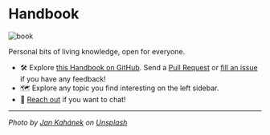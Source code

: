 # Handbook

![book](https://images.unsplash.com/photo-1483546363825-7ebf25fb7513?ixlib=rb-1.2.1&ixid=MnwxMjA3fDB8MHxwaG90by1wYWdlfHx8fGVufDB8fHx8&auto=format&fit=crop&w=1740&q=80)

Personal bits of living knowledge, open for everyone.

- 🛠️ Explore [this Handbook on GitHub](https://github.com/davidgasquez/handbook). Send a [Pull Request](https://github.com/davidgasquez/handbook/pulls) or [fill an issue](https://github.com/davidgasquez/handbok/issues) if you have any feedback!
- 🗺️ Explore any topic you find interesting on the left sidebar.
- 📣 [Reach out](https://davidgasquez.github.io/) if you want to chat!

---

_Photo by [Jan Kahánek](https://unsplash.com/@honza_kahanek) on [Unsplash](https://unsplash.com)_
